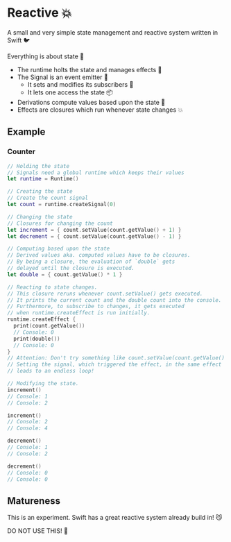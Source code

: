 # Reactive 💥

A small and very simple state management and reactive system written in Swift 🐦

Everything is about state 🤯

- The runtime holts the state and manages effects 🫡
- The Signal is an event emitter 📰
  - It sets and modifies its subscribers 🤔
  - It lets one access the state 📦
- Derivations compute values based upon the state 🧪
- Effects are closures which run whenever state changes 💥

## Example

### Counter

```swift
// Holding the state
// Signals need a global runtime which keeps their values
let runtime = Runtime()

// Creating the state
// Create the count signal
let count = runtime.createSignal(0)

// Changing the state
// Closures for changing the count
let increment = { count.setValue(count.getValue() + 1) }
let decrement = { count.setValue(count.getValue() - 1) }

// Computing based upon the state
// Derived values aka. computed values have to be closures.
// By being a closure, the evaluation of `double` gets
// delayed until the closure is executed.
let double = { count.getValue() * 1 }

// Reacting to state changes.
// This closure reruns whenever count.setValue() gets executed.
// It prints the current count and the double count into the console.
// Furthermore, to subscribe to changes, it gets executed 
// when runtime.createEffect is run initially.
runtime.createEffect {
  print(count.getValue())
  // Console: 0
  print(double())
  // Console: 0
}
// Attention: Don't try something like count.setValue(count.getValue() * 2) inside of effects!
// Setting the signal, which triggered the effect, in the same effect
// leads to an endless loop!

// Modifying the state.
increment()
// Console: 1
// Console: 2

increment()
// Console: 2
// Console: 4

decrement()
// Console: 1
// Console: 2

decrement()
// Console: 0
// Console: 0
```

## Matureness

This is an experiment. Swift has a great reactive system already build in! 😼

DO NOT USE THIS! 🙅